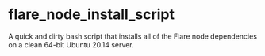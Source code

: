 # flare_node_install_script
A quick and dirty bash script that installs all of the Flare node dependencies on a clean 64-bit Ubuntu 20.14 server.
